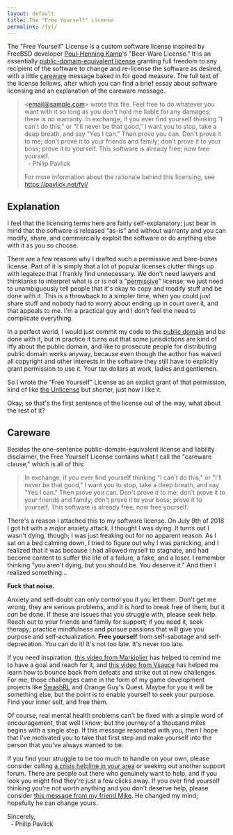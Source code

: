 ```yaml
---
layout: default
title: The "Free Yourself" License
permalink: /fyl/
---
```


The "Free Yourself" License is a custom software license inspired by FreeBSD
developer [Poul-Henning Kamp][phk]'s "Beer-Ware License."  It is an
essentially [public-domain-equivalent license][pde license] granting full
freedom to any recipient of the software to change and re-license the software
as desired, with a little [careware][careware] message baked in for good
measure.  The full text of the license follows, after which you can find a
brief essay about software licensing and an explanation of the careware
message.

> &lt;email@sample.com&gt; wrote this file.  Feel free to do whatever
> you want with it so long as you don't hold me liable for any damages;
> there is no warranty.  In exchange, if you ever find yourself thinking
> "I can't do this," or "I'll never be that good," I want you to stop,
> take a deep breath, and say "Yes I can."  Then prove you can.  Don't
> prove it to me; don't prove it to your friends and family; don't prove
> it to your boss; prove it to yourself.  This software is already free;
> now free yourself.  
> &nbsp;&nbsp;- Philip Pavlick
> 
> For more information about the rationale behind this licensing, see
> https://pavlick.net/fyl/

Explanation
-----------

I feel that the licensing terms here are fairly self-explanatory; just
bear in mind that the software is released "as-is" and without
warranty and you can modify, share, and commercially exploit the
software or do anything else with it as you so choose.

There are a few reasons why I drafted such a permissive and bare-bones
license.  Part of it is simply that a lot of popular licenses clutter
things up with legaleze that I frankly find unnecessary.  We don't
need lawyers and thinktanks to interpret what is or is not a
"[permissive][permissive license]" license; we just need to unambiguously
tell people that it's okay to copy and modify stuff and be done with it.
This is a throwback to a simpler time, when you could just share stuff
and nobody had to worry about ending up in court over it, and that
appeals to me.  I'm a practical guy and I don't feel the need to
complicate everything.

In a perfect world, I would just commit my code to the
[public domain][public domain] and be done with it, but in practice it turns
out that some jurisdictions are kind of iffy about the public domain, and like
to prosecute people for distributing public domain works anyway,
because even though the author has waived all copyright and other
interests in the software they still have to explicitly grant
permission to use it.  Your tax dollars at work, ladies and gentlemen.

So I wrote the "Free Yourself" License as an explict grant of that
permission, kind of like [the Unlicense][Unlicense]
but shorter, just how I like it.

Okay, so that's the first sentence of the license out of the way, what
about the rest of it?

Careware
--------

Besides the one-sentence public-domain-equivalent license and
liability disclaimer, the Free Yourself License contains what I call
the "careware clause," which is all of this:

> In exchange, if you ever find yourself thinking "I can't do this," or
> "I'll never be that good," I want you to stop, take a deep breath, and
> say "Yes I can."  Then prove you can.  Don't prove it to me; don't
> prove it to your friends and family; don't prove it to your boss;
> prove it to yourself.  This software is already free; now free
> yourself.

There's a reason I attached this to my software license.  On July 9th
of 2018 I got hit with a _major_ anxiety attack.  I thought I
was dying.  It turns out I wasn't dying, though; I was just freaking
out for no apparent reason.  As I sat on a bed calming down, I tried
to figure out why I was panicking, and I realized that it was because
I had allowed myself to stagnate, and had become content to suffer the
life of a failure, a fake, and a loser.  I remember thinking "you
aren't dying, but you should be.  You deserve it."  And then I
realized something...

**Fuck that noise.**

Anxiety and self-doubt can only control you if you let them.  Don't
get me wrong, they are serious problems, and it is _hard_ to
break free of them, but it _can_ be done.  If these are issues
that you struggle with, please seek help.  Reach out to your friends
and family for support; if you need it, seek therapy; practice
mindfulness and pursue passions that will give you purpose and
self-actualization.  **Free yourself** from self-sabotage
and self-deprecation.  You can do it!  It's not too late.  It's never
too late.

If you need inspiration, [this video from Markiplier][Markiplier] has helped
to remind me to have a goal and reach for it, and
[this video from Vsauce][Vsauce] has helped me learn how to bounce back from
defeats and strike out at new challenges.  For me, those challenges
came in the form of my game development projects like [SwashRL][SwashRL] and
Orange Guy's Quest.  Maybe for you it will be something else, but the point
is to enable yourself to seek your purpose.  Find your inner self, and free
them.

Of course, real mental health problems can't be fixed with a simple
word of encouragement, that well I know; but the journey of a thousand
miles begins with a single step.  If this message resonated with you,
then I hope that I've motivated you to take that first step and make
yourself into the person that you've always wanted to be.

If you find your struggle to be too much to handle on your own, please
consider calling [a crisis helpline in your area][helplines] or seeking out
another support forum.  There are people out there who genuinely want to help,
and if you look you might find they're just a few clicks away.  If you ever
find yourself thinking you're not worth anything and you don't deserve help,
please consider [this message from my friend Mike][Mike].  He changed my mind;
hopefully he can change yours.

Sincerely,  
&nbsp;&nbsp;- Philip Pavlick

[phk]: http://people.freebsd.org/~phk/
[pde license]: https://en.wikipedia.org/wiki/Public-domain-equivalent_license
[careware]: https://en.wikipedia.org/wiki/Careware
[permissive license]: https://en.wikipedia.org/wiki/Permissive_software_license
[public domain]: https://en.wikipedia.org/wiki/Public_domain
[Unlicense]: https://unlicense.org/

[Markiplier]: https://www.youtube.com/watch?v=Nn7d6Bnbr28&t=77
[Vsauce]: https://www.youtube.com/watch?v=qGgIC1GkBCw
[Mike]: https://www.youtube.com/watch?v=G1roCscTXjg
[helplines]: https://en.wikipedia.org/wiki/List_of_suicide_crisis_lines

[SwashRL]: https://swash.link/
